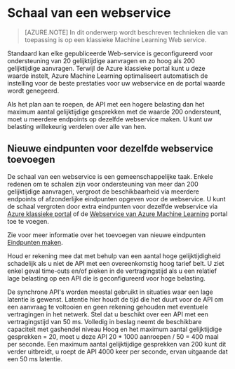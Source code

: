 <properties
   pageTitle="Webservice schalen | Microsoft Azure"
   description="Informatie over het schalen van een webservice door het bevorderen van gelijktijdigheid en toevoegen van nieuwe eindpunten."
   services="machine-learning"
   documentationCenter=""
   authors="neerajkh"
   manager="srikants"
   editor="cgronlun"
   keywords="Azure machine leren, webservices, uitoefening, schalen, eindpunt, gelijktijdigheid"
   />
<tags
   ms.service="machine-learning"
   ms.devlang="NA"
   ms.workload="data-services"
   ms.tgt_pltfrm="na"
   ms.topic="article"
   ms.date="10/05/2016"
   ms.author="neerajkh"/>

# <a name="scaling-a-web-service"></a>Schaal van een webservice

>[AZURE.NOTE] In dit onderwerp wordt beschreven technieken die van toepassing is op een klassieke Machine Learning Web service. 

Standaard kan elke gepubliceerde Web-service is geconfigureerd voor ondersteuning van 20 gelijktijdige aanvragen en zo hoog als 200 gelijktijdige aanvragen. Terwijl de Azure klassieke portal kunt u deze waarde instelt, Azure Machine Learning optimaliseert automatisch de instelling voor de beste prestaties voor uw webservice en de portal waarde wordt genegeerd. 

Als het plan aan te roepen, de API met een hogere belasting dan het maximum aantal gelijktijdige gesprekken met de waarde 200 ondersteunt, moet u meerdere endpoints op dezelfde webservice maken. U kunt uw belasting willekeurig verdelen over alle van hen.

## <a name="add-new-endpoints-for-same-web-service"></a>Nieuwe eindpunten voor dezelfde webservice toevoegen

De schaal van een webservice is een gemeenschappelijke taak. Enkele redenen om te schalen zijn voor ondersteuning van meer dan 200 gelijktijdige aanvragen, vergroot de beschikbaarheid via meerdere endpoints of afzonderlijke eindpunten opgeven voor de webservice. U kunt de schaal vergroten door extra eindpunten voor dezelfde webservice via [Azure klassieke portal](https://manage.windowsazure.com/) of de [Webservice van Azure Machine Learning](https://services.azureml.net/) portal toe te voegen.

Zie voor meer informatie over het toevoegen van nieuwe eindpunten [Eindpunten maken](machine-learning-create-endpoint.md).

Houd er rekening mee dat met behulp van een aantal hoge gelijktijdigheid schadelijk als u niet de API met een overeenkomstig hoog tarief belt. U ziet enkel geval time-outs en/of pieken in de vertragingstijd als u een relatief lage belasting op een API die is geconfigureerd voor hoge belasting.

De synchrone API's worden meestal gebruikt in situaties waar een lage latentie is gewenst. Latentie hier houdt de tijd die het duurt voor de API om een aanvraag te voltooien en geen rekening gehouden met eventuele vertragingen in het netwerk. Stel dat u beschikt over een API met een vertragingstijd van 50 ms. Volledig in beslag neemt de beschikbare capaciteit met gashendel niveau Hoog en het maximum aantal gelijktijdige gesprekken = 20, moet u deze API 20 * 1000 aanroepen / 50 = 400 maal per seconde. Een maximum aantal gelijktijdige gesprekken van 200 kunt dit verder uitbreidt, u roept de API 4000 keer per seconde, ervan uitgaande dat een 50 ms latentie.

<!--Image references-->
[1]: ./media/machine-learning-scaling-webservice/machlearn-1.png
[2]: ./media/machine-learning-scaling-webservice/machlearn-2.png

